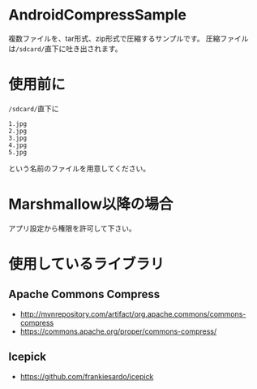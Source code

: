 # AndroidCompressSample

複数ファイルを、tar形式、zip形式で圧縮するサンプルです。
圧縮ファイルは``/sdcard/``直下に吐き出されます。

# 使用前に
``/sdcard/``直下に
```
1.jpg
2.jpg
3.jpg
4.jpg
5.jpg
```
という名前のファイルを用意してください。

# Marshmallow以降の場合
アプリ設定から権限を許可して下さい。

# 使用しているライブラリ

## Apache Commons Compress
* http://mvnrepository.com/artifact/org.apache.commons/commons-compress
* https://commons.apache.org/proper/commons-compress/

## Icepick
* https://github.com/frankiesardo/icepick
